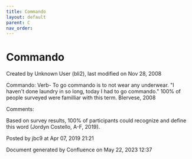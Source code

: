 ```yaml
---
title: Commando
layout: default
parent: C
nav_order:
---
```


# Commando

Created by  Unknown User (bli2), last modified on Nov 28, 2008

Commando: Verb- To go commando is to not wear any underwear. &quot;I haven't done laundry in so long, today I had to go commando.&quot; 100% of people surveyed were familliar with this term. BIervese, 2008

Comments:

Based on survey results, 100% of participants could recognize and define this word (Jordyn Costello, A-F, 2019).

Posted by jbc9 at Apr 07, 2019 21:21

Document generated by Confluence on May 22, 2023 12:37


